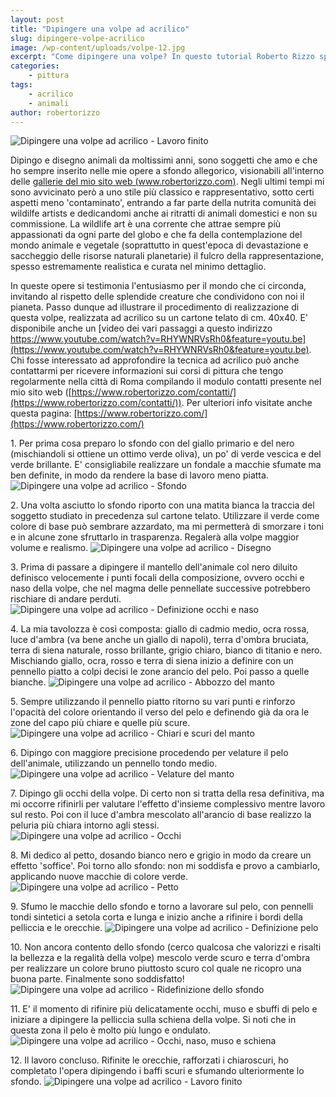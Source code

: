 ```yaml
---
layout: post
title: "Dipingere una volpe ad acrilico"
slug: dipingere-volpe-acrilico
image: /wp-content/uploads/volpe-12.jpg
excerpt: "Come dipingere una volpe? In questo tutorial Roberto Rizzo spiega passo dopo passo come dipingere una volpe."
categories:
    - pittura
tags:
    - acrilico
    - animali
author: robertorizzo
---
```


![Dipingere una volpe ad acrilico - Lavoro finito](/wp-content/uploads/volpe-12.jpg "Dipingere una volpe ad acrilico - Lavoro finito")

Dipingo e disegno animali da moltissimi anni, sono soggetti che amo e che ho sempre inserito nelle mie opere a sfondo allegorico, visionabili all'interno delle [gallerie del mio sito web (www.robertorizzo.com)](https://www.robertorizzo.com/). Negli ultimi tempi mi sono avvicinato però a uno stile più classico e rappresentativo, sotto certi aspetti meno 'contaminato', entrando a far parte della nutrita comunità dei wildilfe artists e dedicandomi anche ai ritratti di animali domestici e non su commissione. La wildlife art è una corrente che attrae sempre più appassionati da ogni parte del globo e che fa della contemplazione del mondo animale e vegetale (soprattutto in quest'epoca di devastazione e saccheggio delle risorse naturali planetarie) il fulcro della rappresentazione, spesso estremamente realistica e curata nel minimo dettaglio.

In queste opere si testimonia l'entusiasmo per il mondo che ci circonda, invitando al rispetto delle splendide creature che condividono con noi il pianeta. Passo dunque ad illustrare il procedimento di realizzazione di questa volpe, realizzata ad acrilico su un cartone telato di cm. 40x40. E' disponibile anche un [video dei vari passaggi a questo indirizzo https://www.youtube.com/watch?v=RHYWNRVsRh0&feature=youtu.be](https://www.youtube.com/watch?v=RHYWNRVsRh0&feature=youtu.be). Chi fosse interessato ad approfondire la tecnica ad acrilico può anche contattarmi per ricevere informazioni sui corsi di pittura che tengo regolarmente nella città di Roma compilando il modulo contatti presente nel mio sito web ([https://www.robertorizzo.com/contatti/](https://www.robertorizzo.com/contatti/)). Per ulteriori info visitate anche questa pagina: [https://www.robertorizzo.com/](https://www.robertorizzo.com/)

1\. Per prima cosa preparo lo sfondo con del giallo primario e del nero (mischiandoli si ottiene un ottimo verde oliva), un po' di verde vescica e del verde brillante. E' consigliabile realizzare un fondale a macchie sfumate ma ben definite, in modo da rendere la base di lavoro meno piatta. ![Dipingere una volpe ad acrilico - Sfondo](/wp-content/uploads/volpe-01.jpg "Dipingere una volpe ad acrilico - Sfondo")

2\. Una volta asciutto lo sfondo riporto con una matita bianca la traccia del soggetto studiato in precedenza sul cartone telato. Utilizzare il verde come colore di base può sembrare azzardato, ma mi permetterà di smorzare i toni e in alcune zone sfruttarlo in trasparenza. Regalerà alla volpe maggior volume e realismo. ![Dipingere una volpe ad acrilico - Disegno](/wp-content/uploads/volpe-02.jpg "Dipingere una volpe ad acrilico - Disegno")

3\. Prima di passare a dipingere il mantello dell'animale col nero diluito definisco velocemente i punti focali della composizione, ovvero occhi e naso della volpe, che nel magma delle pennellate successive potrebbero rischiare di andare perduti. ![Dipingere una volpe ad acrilico - Definizione occhi e naso](/wp-content/uploads/volpe-03.jpg "Dipingere una volpe ad acrilico - Definizione occhi e naso")

4\. La mia tavolozza è così composta: giallo di cadmio medio, ocra rossa, luce d'ambra (va bene anche un giallo di napoli), terra d'ombra bruciata, terra di siena naturale, rosso brillante, grigio chiaro, bianco di titanio e nero. Mischiando giallo, ocra, rosso e terra di siena inizio a definire con un pennello piatto a colpi decisi le zone arancio del pelo. Poi passo a quelle bianche. ![Dipingere una volpe ad acrilico - Abbozzo del manto](/wp-content/uploads/volpe-04.jpg "Dipingere una volpe ad acrilico - Abbozzo del manto")

5\. Sempre utilizzando il pennello piatto ritorno su vari punti e rinforzo l'opacità del colore orientando il verso del pelo e definendo già da ora le zone del capo più chiare e quelle più scure. ![Dipingere una volpe ad acrilico - Chiari e scuri del manto](/wp-content/uploads/volpe-05.jpg "Dipingere una volpe ad acrilico - Chiari e scuri del manto")

6\. Dipingo con maggiore precisione procedendo per velature il pelo dell'animale, utilizzando un pennello tondo medio. ![Dipingere una volpe ad acrilico - Velature del manto](/wp-content/uploads/volpe-06.jpg "Dipingere una volpe ad acrilico - Velature del manto")

7\. Dipingo gli occhi della volpe. Di certo non si tratta della resa definitiva, ma mi occorre rifinirli per valutare l'effetto d'insieme complessivo mentre lavoro sul resto. Poi con il luce d'ambra mescolato all'arancio di base realizzo la peluria più chiara intorno agli stessi. ![Dipingere una volpe ad acrilico - Occhi](/wp-content/uploads/volpe-07.jpg "Dipingere una volpe ad acrilico - Occhi")

8\. Mi dedico al petto, dosando bianco nero e grigio in modo da creare un effetto 'soffice'. Poi torno allo sfondo: non mi soddisfa e provo a cambiarlo, applicando nuove macchie di colore verde. ![Dipingere una volpe ad acrilico - Petto](/wp-content/uploads/volpe-08.jpg "Dipingere una volpe ad acrilico - Petto")

9\. Sfumo le macchie dello sfondo e torno a lavorare sul pelo, con pennelli tondi sintetici a setola corta e lunga e inizio anche a rifinire i bordi della pelliccia e le orecchie. ![Dipingere una volpe ad acrilico - Definizione pelo](/wp-content/uploads/volpe-09.jpg "Dipingere una volpe ad acrilico - Definizione pelo")

10\. Non ancora contento dello sfondo (cerco qualcosa che valorizzi e risalti la bellezza e la regalità della volpe) mescolo verde scuro e terra d'ombra per realizzare un colore bruno piuttosto scuro col quale ne ricopro una buona parte. Finalmente sono soddisfatto! ![Dipingere una volpe ad acrilico - Ridefinizione dello sfondo](/wp-content/uploads/volpe-10.jpg "Dipingere una volpe ad acrilico - Ridefinizione dello sfondo")

11\. E' il momento di rifinire più delicatamente occhi, muso e sbuffi di pelo e iniziare a dipingere la pelliccia sulla schiena della volpe. Si noti che in questa zona il pelo è molto più lungo e ondulato. ![Dipingere una volpe ad acrilico - Occhi, naso, muso e schiena](/wp-content/uploads/volpe-11.jpg "Dipingere una volpe ad acrilico - Occhi, naso, muso e schiena")

12\. Il lavoro concluso. Rifinite le orecchie, rafforzati i chiaroscuri, ho completato l'opera dipingendo i baffi scuri e sfumando ulteriormente lo sfondo. ![Dipingere una volpe ad acrilico - Lavoro finito](/wp-content/uploads/volpe-12.jpg "Dipingere una volpe ad acrilico - Lavoro finito")
